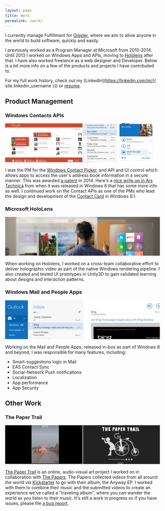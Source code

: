 ```yaml
---
layout: page
title: Work
permalink: /work/
---
```

I currently manage Fulfillment for [Gigster](http://gigster.com), where we aim to allow anyone in the world to build software, quickly and easily.

I previously worked as a Program Manager at Microsoft from 2010-2014. Until 2013 I worked on Windows Apps and APIs, moving to  [Hololens](https://www.microsoft.com/microsoft-hololens/en-us) after that. I have also worked freelance as a web designer and Developer. Below is a bit more info on a few of the products and projects I have contributed to.

For my full work history, check out my [LinkedIn](https://linkedin.com/in/{{ site.linkedin_username }}) or [resume](http://mrjohnmorrow.com/JohnMorrowResume.pdf). 

## Product Management

### Windows Contacts APIs

![Contact APIs](/images/contactsapis.png)

I was the PM for the [Windows Contact Picker](https://msdn.microsoft.com/library/windows/apps/br224913), and API and UI control which allows apps to access the user's address book information in a secure manner. This was awarded [a patent](https://www.google.com/patents/US8887092) in 2014.  Here's a [nice write up in Ars Technica](http://arstechnica.com/information-technology/2012/03/windows-8s-new-way-of-working-messaging-mail-and-people/) from when it was released in Windows 8 that has some more info as well. I continued work on the Contact APIs as one of the PMs who lead the design and development of the
[Contact Card](https://msdn.microsoft.com/en-us/library/windows/apps/windows.applicationmodel.contacts.aspx)  in Windows 8.1.


### Microsoft HoloLens


![HoloLens](/images/hololens.png)

When working on Hololens, I worked on a cross-team collaborative effort to deliver holographic video as part of the native Windows rendering pipeline. I also created and tested UI prototypes in Unity3D to gain validated learning about designs and interaction patterns.



### Windows Mail and People Apps

![Windows Mail](/images/windowsmail.png)

Working on the Mail and People Apps, released in-box as part of Windows 8 and beyond, I was responsible for many features, including:

* Smart-suggestions logic in Mail
* EAS Contact Sync
* Social-Network Push notifications
* Localization
* App performance
* App Security

## Other Work

### The Paper Trail

![Me!](/images/thepapertrail.png)

[The Paper Trail](http://the-paper-trail.com) is an online, audio-visual art project I worked on in collaboration with [The Papers](http://thepapersmusic.com). The Papers collected videos from all around the world via [Kickstarter](https://www.kickstarter.com/projects/1791710722/the-paper-trail-0) to go with their album, the Anyway EP.  I worked with them to combine their music and the submitted videos to create an experience we've called a "traveling album", where you can wander the world as you listen to their music. It's still a work in progress so if you have issues, please file [a bug report](https://github.com/mrjohnmorrow/thepapertrail/issues/new).
